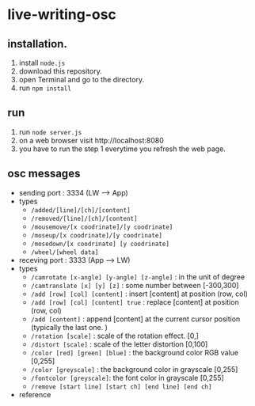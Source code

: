 # live-writing-osc

## installation.

1. install `node.js`
2. download this repository.
3. open Terminal and go to the directory.
4. run `npm install`

## run
1. run `node server.js`
2. on a web browser visit http://localhost:8080
3. you have to run the step 1 everytime you refresh the web page.

## osc messages

- sending port : 3334 (LW --> App)
- types
   - `/added/[line]/[ch]/[content]`
   - `/removed/[line]/[ch]/[content]`
   - `/mousemove/[x coodrinate]/[y coodrinate]`
   - `/moseup/[x coodrinate]/[y coodrinate]`
   - `/mosedown/[x coodrinate] [y coodrinate]`
   - `/wheel/[wheel data]`
- receving port : 3333 (App --> LW)
- types
    - `/camrotate [x-angle] [y-angle] [z-angle]` : in the unit of degree
    - `/camtranslate [x] [y] [z]` : some number between [-300,300]
    - `/add [row] [col] [content]` : insert [content] at position (row, col)
    - `/add [row] [col] [content] true` : replace [content] at position (row, col)
    - `/add [content]` : append [content] at the current cursor position (typically the last one. )
    - `/rotation [scale]` : scale of the rotation effect. [0,]
    - `/distort [scale]` : scale of the letter distortion [0,100]
    - `/color [red] [green] [blue]` : the background color RGB value [0,255]
    - `/color [greyscale]` : the background color in grayscale [0,255]
    - `/fontcolor [greyscale]`:  the font color in grayscale [0,255]
    - `/remove [start line] [start ch] [end line] [end ch]`
- reference
